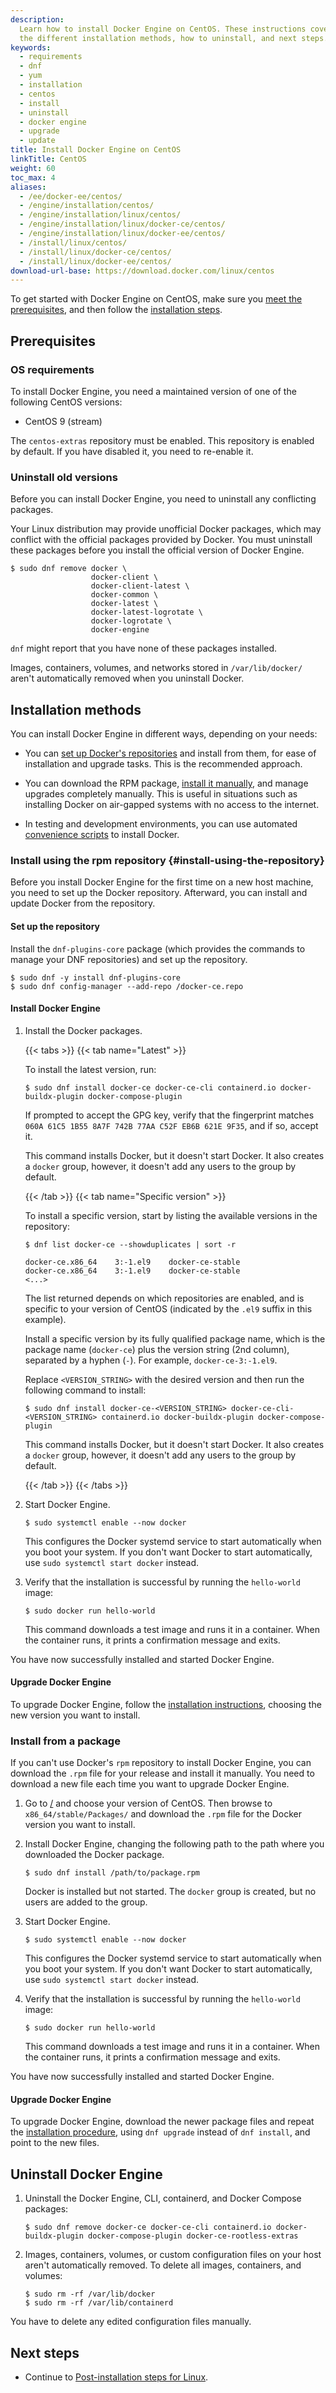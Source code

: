 ```yaml
---
description:
  Learn how to install Docker Engine on CentOS. These instructions cover
  the different installation methods, how to uninstall, and next steps.
keywords:
  - requirements
  - dnf
  - yum
  - installation
  - centos
  - install
  - uninstall
  - docker engine
  - upgrade
  - update
title: Install Docker Engine on CentOS
linkTitle: CentOS
weight: 60
toc_max: 4
aliases:
  - /ee/docker-ee/centos/
  - /engine/installation/centos/
  - /engine/installation/linux/centos/
  - /engine/installation/linux/docker-ce/centos/
  - /engine/installation/linux/docker-ee/centos/
  - /install/linux/centos/
  - /install/linux/docker-ce/centos/
  - /install/linux/docker-ee/centos/
download-url-base: https://download.docker.com/linux/centos
---
```


To get started with Docker Engine on CentOS, make sure you
[meet the prerequisites](#prerequisites), and then follow the
[installation steps](#installation-methods).

## Prerequisites

### OS requirements

To install Docker Engine, you need a maintained version of one of the following
CentOS versions:

- CentOS 9 (stream)

The `centos-extras` repository must be enabled. This repository is enabled by
default. If you have disabled it, you need to re-enable it.

### Uninstall old versions

Before you can install Docker Engine, you need to uninstall any conflicting packages.

Your Linux distribution may provide unofficial Docker packages, which may conflict
with the official packages provided by Docker. You must uninstall these packages
before you install the official version of Docker Engine.

```console
$ sudo dnf remove docker \
                  docker-client \
                  docker-client-latest \
                  docker-common \
                  docker-latest \
                  docker-latest-logrotate \
                  docker-logrotate \
                  docker-engine
```

`dnf` might report that you have none of these packages installed.

Images, containers, volumes, and networks stored in `/var/lib/docker/` aren't
automatically removed when you uninstall Docker.

## Installation methods

You can install Docker Engine in different ways, depending on your needs:

- You can
  [set up Docker's repositories](#install-using-the-repository) and install
  from them, for ease of installation and upgrade tasks. This is the
  recommended approach.

- You can download the RPM package,
  [install it manually](#install-from-a-package), and manage
  upgrades completely manually. This is useful in situations such as installing
  Docker on air-gapped systems with no access to the internet.

- In testing and development environments, you can use automated
  [convenience scripts](#install-using-the-convenience-script) to install Docker.

### Install using the rpm repository {#install-using-the-repository}

Before you install Docker Engine for the first time on a new host machine, you
need to set up the Docker repository. Afterward, you can install and update
Docker from the repository.

#### Set up the repository

Install the `dnf-plugins-core` package (which provides the commands to manage
your DNF repositories) and set up the repository.

```console
$ sudo dnf -y install dnf-plugins-core
$ sudo dnf config-manager --add-repo /docker-ce.repo
```

#### Install Docker Engine

1. Install the Docker packages.

   {{< tabs >}}
   {{< tab name="Latest" >}}

   To install the latest version, run:

   ```console
   $ sudo dnf install docker-ce docker-ce-cli containerd.io docker-buildx-plugin docker-compose-plugin
   ```

   If prompted to accept the GPG key, verify that the fingerprint matches
   `060A 61C5 1B55 8A7F 742B 77AA C52F EB6B 621E 9F35`, and if so, accept it.

   This command installs Docker, but it doesn't start Docker. It also creates a
   `docker` group, however, it doesn't add any users to the group by default.

   {{< /tab >}}
   {{< tab name="Specific version" >}}

   To install a specific version, start by listing the available versions in
   the repository:

   ```console
   $ dnf list docker-ce --showduplicates | sort -r

   docker-ce.x86_64    3:-1.el9    docker-ce-stable
   docker-ce.x86_64    3:-1.el9    docker-ce-stable
   <...>
   ```

   The list returned depends on which repositories are enabled, and is specific
   to your version of CentOS (indicated by the `.el9` suffix in this example).

   Install a specific version by its fully qualified package name, which is
   the package name (`docker-ce`) plus the version string (2nd column),
   separated by a hyphen (`-`). For example, `docker-ce-3:-1.el9`.

   Replace `<VERSION_STRING>` with the desired version and then run the following
   command to install:

   ```console
   $ sudo dnf install docker-ce-<VERSION_STRING> docker-ce-cli-<VERSION_STRING> containerd.io docker-buildx-plugin docker-compose-plugin
   ```

   This command installs Docker, but it doesn't start Docker. It also creates a
   `docker` group, however, it doesn't add any users to the group by default.

   {{< /tab >}}
   {{< /tabs >}}

2. Start Docker Engine.

   ```console
   $ sudo systemctl enable --now docker
   ```

   This configures the Docker systemd service to start automatically when you
   boot your system. If you don't want Docker to start automatically, use `sudo
systemctl start docker` instead.

3. Verify that the installation is successful by running the `hello-world` image:

   ```console
   $ sudo docker run hello-world
   ```

   This command downloads a test image and runs it in a container. When the
   container runs, it prints a confirmation message and exits.

You have now successfully installed and started Docker Engine.

<Include file="root-errors.md" />

#### Upgrade Docker Engine

To upgrade Docker Engine, follow the [installation instructions](#install-using-the-repository),
choosing the new version you want to install.

### Install from a package

If you can't use Docker's `rpm` repository to install Docker Engine, you can
download the `.rpm` file for your release and install it manually. You need to
download a new file each time you want to upgrade Docker Engine.

<!-- markdownlint-disable-next-line -->

1. Go to [/](/)
   and choose your version of CentOS. Then browse to `x86_64/stable/Packages/`
   and download the `.rpm` file for the Docker version you want to install.

2. Install Docker Engine, changing the following path to the path where you downloaded
   the Docker package.

   ```console
   $ sudo dnf install /path/to/package.rpm
   ```

   Docker is installed but not started. The `docker` group is created, but no
   users are added to the group.

3. Start Docker Engine.

   ```console
   $ sudo systemctl enable --now docker
   ```

   This configures the Docker systemd service to start automatically when you
   boot your system. If you don't want Docker to start automatically, use `sudo
systemctl start docker` instead.

4. Verify that the installation is successful by running the `hello-world` image:

   ```console
   $ sudo docker run hello-world
   ```

   This command downloads a test image and runs it in a container. When the
   container runs, it prints a confirmation message and exits.

You have now successfully installed and started Docker Engine.

<Include file="root-errors.md" />

#### Upgrade Docker Engine

To upgrade Docker Engine, download the newer package files and repeat the
[installation procedure](#install-from-a-package), using `dnf upgrade`
instead of `dnf install`, and point to the new files.

<Include file="install-script.md" />

## Uninstall Docker Engine

1. Uninstall the Docker Engine, CLI, containerd, and Docker Compose packages:

   ```console
   $ sudo dnf remove docker-ce docker-ce-cli containerd.io docker-buildx-plugin docker-compose-plugin docker-ce-rootless-extras
   ```

2. Images, containers, volumes, or custom configuration files on your host
   aren't automatically removed. To delete all images, containers, and volumes:

   ```console
   $ sudo rm -rf /var/lib/docker
   $ sudo rm -rf /var/lib/containerd
   ```

You have to delete any edited configuration files manually.

## Next steps

- Continue to [Post-installation steps for Linux](linux-postinstall.md).
